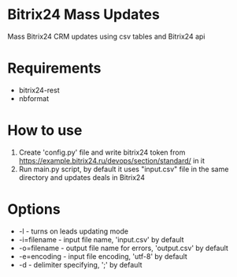 # Bitrix24 Mass Updates
 Mass Bitrix24 CRM updates using csv tables and Bitrix24 api

# Requirements
- bitrix24-rest
- nbformat

# How to use
1. Create 'config.py' file and write bitrix24 token from https://example.bitrix24.ru/devops/section/standard/ in it
2. Run main.py script, by default it uses "input.csv" file in the same directory and updates deals in Bitrix24

# Options
- -l - turns on leads updating mode
- -i=filename - input file name, 'input.csv' by default
- -o=filename - output file name for errors, 'output.csv' by default
- -e=encoding - input file encoding, 'utf-8' by default
- -d - delimiter specifying, ';' by default

